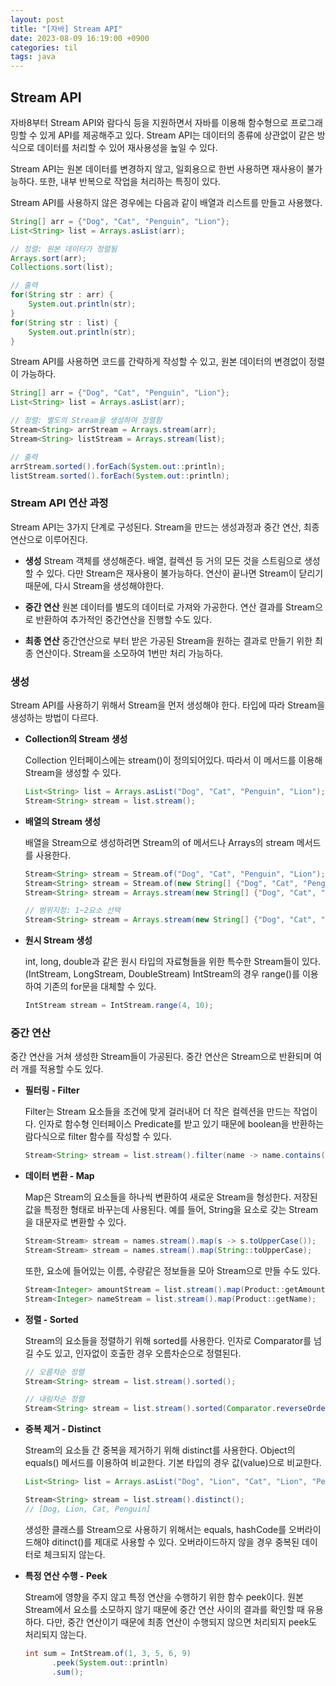 ```yaml
---
layout: post
title: "[자바] Stream API"
date: 2023-08-09 16:19:00 +0900
categories: til
tags: java
---
```


## Stream API

자바8부터 Stream API와 람다식 등을 지원하면서 자바를 이용해 함수형으로 프로그래밍할 수 있게 API를 제공해주고 있다. Stream API는 데이터의 종류에 상관없이 같은 방식으로 데이터를 처리할 수 있어 재사용성을 높일 수 있다.

Stream API는 원본 데이터를 변경하지 않고, 일회용으로 한번 사용하면 재사용이 불가능하다. 또한, 내부 반복으로 작업을 처리하는 특징이 있다.

Stream API를 사용하지 않은 경우에는 다음과 같이 배열과 리스트를 만들고 사용했다.

```java
String[] arr = {"Dog", "Cat", "Penguin", "Lion"};
List<String> list = Arrays.asList(arr);

// 정렬: 원본 데이터가 정렬됨
Arrays.sort(arr);
Collections.sort(list);

// 출력
for(String str : arr) {
	System.out.println(str);
}
for(String str : list) {
	System.out.println(str);
}
```

Stream API를 사용하면 코드를 간략하게 작성할 수 있고, 원본 데이터의 변경없이 정렬이 가능하다.

```java
String[] arr = {"Dog", "Cat", "Penguin", "Lion"};
List<String> list = Arrays.asList(arr);

// 정렬: 별도의 Stream을 생성하여 정렬함
Stream<String> arrStream = Arrays.stream(arr);
Stream<String> listStream = Arrays.stream(list);

// 출력
arrStream.sorted().forEach(System.out::println);
listStream.sorted().forEach(System.out::println);
```

### Stream API 연산 과정

Stream API는 3가지 단계로 구성된다. Stream을 만드는 생성과정과 중간 연산, 최종 연산으로 이루어진다.

- **생성**
  Stream 객체를 생성해준다. 배열, 컬렉션 등 거의 모든 것을 스트림으로 생성할 수 있다. 다만 Stream은 재사용이 불가능하다. 연산이 끝나면 Stream이 닫리기 때문에, 다시 Stream을 생성해야한다.
- **중간 연산**
  원본 데이터를 별도의 데이터로 가져와 가공한다. 연산 결과를 Stream으로 반환하여 추가적인 중간연산을 진행할 수도 있다.

- **최종 연산**
  중간연산으로 부터 받은 가공된 Stream을 원하는 결과로 만들기 위한 최종 연산이다. Stream을 소모하여 1번만 처리 가능하다.

### 생성

Stream API를 사용하기 위해서 Stream을 먼저 생성해야 한다. 타입에 따라 Stream을 생성하는 방법이 다르다.

- **Collection의 Stream 생성**

  Collection 인터페이스에는 stream()이 정의되어있다. 따라서 이 메서드를 이용해 Stream을 생성할 수 있다.

  ```java
  List<String> list = Arrays.asList("Dog", "Cat", "Penguin", "Lion");
  Stream<String> stream = list.stream();
  ```

- **배열의 Stream 생성**

  배열을 Stream으로 생성하려면 Stream의 of 메서드나 Arrays의 stream 메서드를 사용한다.

  ```java
  Stream<String> stream = Stream.of("Dog", "Cat", "Penguin", "Lion");
  Stream<String> stream = Stream.of(new String[] {"Dog", "Cat", "Penguin", "Lion"});
  Stream<String> stream = Arrays.stream(new String[] {"Dog", "Cat", "Penguin", "Lion"});

  // 범위지정: 1~2요소 선택
  Stream<String> stream = Arrays.stream(new String[] {"Dog", "Cat", "Penguin", "Lion"}, 1, 3);
  ```

- **원시 Stream 생성**

  int, long, double과 같은 원시 타입의 자료형들을 위한 특수한 Stream들이 있다.(IntStream, LongStream, DoubleStream) IntStream의 경우 range()를 이용하여 기존의 for문을 대체할 수 있다.

  ```java
  IntStream stream = IntStream.range(4, 10);
  ```

### 중간 연산

중간 연산을 거쳐 생성한 Stream들이 가공된다. 중간 연산은 Stream으로 반환되며 여러 개를 적용할 수도 있다.

- **필터링 - Filter**

  Filter는 Stream 요소들을 조건에 맞게 걸러내어 더 작은 컬렉션을 만드는 작업이다. 인자로 함수형 인터페이스 Predicate를 받고 있기 때문에 boolean을 반환하는 람다식으로 filter 함수를 작성할 수 있다.

  ```java
  Stream<String> stream = list.stream().filter(name -> name.contains("a"));
  ```

- **데이터 변환 - Map**

  Map은 Stream의 요소들을 하나씩 변환하여 새로운 Stream을 형성한다. 저장된 값을 특정한 형태로 바꾸는데 사용된다.
  예를 들어, String을 요소로 갖는 Stream을 대문자로 변환할 수 있다.

  ```java
  Stream<Stream> stream = names.stream().map(s -> s.toUpperCase());
  Stream<Stream> stream = names.stream().map(String::toUpperCase);
  ```

  또한, 요소에 들어있는 이름, 수량같은 정보들을 모아 Stream으로 만들 수도 있다.

  ```java
  Stream<Integer> amountStream = list.stream().map(Product::getAmount);
  Stream<Integer> nameStream = list.stream().map(Product::getName);
  ```

- **정렬 - Sorted**

  Stream의 요소들을 정렬하기 위해 sorted를 사용한다. 인자로 Comparator를 넘길 수도 있고, 인자없이 호출한 경우 오름차순으로 정렬된다.

  ```java
  // 오름차순 정렬
  Stream<String> stream = list.stream().sorted();

  // 내림차순 정렬
  Stream<String> stream = list.stream().sorted(Comparator.reverseOrder());
  ```

- **중복 제거 - Distinct**

  Stream의 요소들 간 중복을 제거하기 위해 distinct를 사용한다. Object의 equals() 메서드를 이용하여 비교한다. 기본 타입의 경우 값(value)으로 비교한다.

  ```java
  List<String> list = Arrays.asList("Dog", "Lion", "Cat", "Lion", "Penguin", "Lion");

  Stream<String> stream = list.stream().distinct();
  // [Dog, Lion, Cat, Penguin]
  ```

  생성한 클래스를 Stream으로 사용하기 위해서는 equals, hashCode를 오버라이드해야 ditinct()를 제대로 사용할 수 있다. 오버라이드하지 않을 경우 중복된 데이터로 체크되지 않는다.

- **특정 연산 수행 - Peek**

  Stream에 영향을 주지 않고 특정 연산을 수행하기 위한 함수 peek이다. 원본 Stream에서 요소를 소모하지 않기 때문에 중간 연산 사이의 결과를 확인할 때 유용하다. 다만, 중간 연산이기 때문에 최종 연산이 수행되지 않으면 처리되지 peek도 처리되지 않는다.

  ```java
  int sum = IntStream.of(1, 3, 5, 6, 9)
  		.peek(System.out::println)
  		.sum();
  ```
